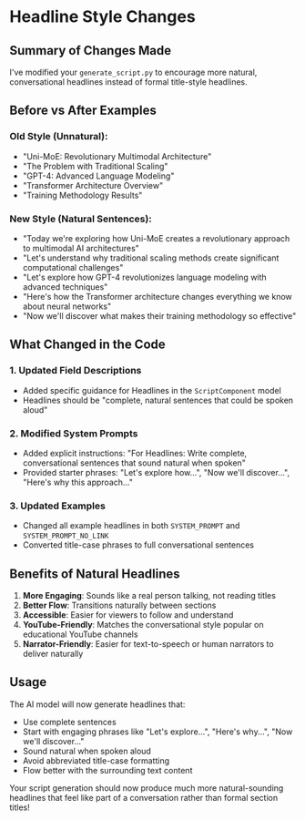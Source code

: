 # Headline Style Changes

## Summary of Changes Made

I've modified your `generate_script.py` to encourage more natural, conversational headlines instead of formal title-style headlines.

## Before vs After Examples

### Old Style (Unnatural):
- "Uni-MoE: Revolutionary Multimodal Architecture"
- "The Problem with Traditional Scaling"
- "GPT-4: Advanced Language Modeling"
- "Transformer Architecture Overview"
- "Training Methodology Results"

### New Style (Natural Sentences):
- "Today we're exploring how Uni-MoE creates a revolutionary approach to multimodal AI architectures"
- "Let's understand why traditional scaling methods create significant computational challenges"
- "Let's explore how GPT-4 revolutionizes language modeling with advanced techniques"
- "Here's how the Transformer architecture changes everything we know about neural networks"
- "Now we'll discover what makes their training methodology so effective"

## What Changed in the Code

### 1. Updated Field Descriptions
- Added specific guidance for Headlines in the `ScriptComponent` model
- Headlines should be "complete, natural sentences that could be spoken aloud"

### 2. Modified System Prompts
- Added explicit instructions: "For Headlines: Write complete, conversational sentences that sound natural when spoken"
- Provided starter phrases: "Let's explore how...", "Now we'll discover...", "Here's why this approach..."

### 3. Updated Examples
- Changed all example headlines in both `SYSTEM_PROMPT` and `SYSTEM_PROMPT_NO_LINK`
- Converted title-case phrases to full conversational sentences

## Benefits of Natural Headlines

1. **More Engaging**: Sounds like a real person talking, not reading titles
2. **Better Flow**: Transitions naturally between sections
3. **Accessible**: Easier for viewers to follow and understand
4. **YouTube-Friendly**: Matches the conversational style popular on educational YouTube channels
5. **Narrator-Friendly**: Easier for text-to-speech or human narrators to deliver naturally

## Usage

The AI model will now generate headlines that:
- Use complete sentences
- Start with engaging phrases like "Let's explore...", "Here's why...", "Now we'll discover..."
- Sound natural when spoken aloud
- Avoid abbreviated title-case formatting
- Flow better with the surrounding text content

Your script generation should now produce much more natural-sounding headlines that feel like part of a conversation rather than formal section titles!